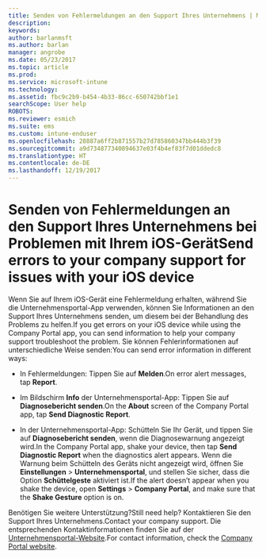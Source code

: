 ```yaml
---
title: Senden von Fehlermeldungen an den Support Ihres Unternehmens | Microsoft-Dokumentation
description: 
keywords: 
author: barlanmsft
ms.author: barlan
manager: angrobe
ms.date: 05/23/2017
ms.topic: article
ms.prod: 
ms.service: microsoft-intune
ms.technology: 
ms.assetid: fbc9c2b9-b454-4b33-86cc-650742bbf1e1
searchScope: User help
ROBOTS: 
ms.reviewer: esmich
ms.suite: ems
ms.custom: intune-enduser
ms.openlocfilehash: 28887a6ff2b871557b27d785860347bb444b3f39
ms.sourcegitcommit: a9d734877340894637e03f4b4ef83f7d01ddedc8
ms.translationtype: HT
ms.contentlocale: de-DE
ms.lasthandoff: 12/19/2017
---
```

# <a name="send-errors-to-your-company-support-for-issues-with-your-ios-device"></a><span data-ttu-id="12fec-102">Senden von Fehlermeldungen an den Support Ihres Unternehmens bei Problemen mit Ihrem iOS-Gerät</span><span class="sxs-lookup"><span data-stu-id="12fec-102">Send errors to your company support for issues with your iOS device</span></span>

<span data-ttu-id="12fec-103">Wenn Sie auf Ihrem iOS-Gerät eine Fehlermeldung erhalten, während Sie die Unternehmensportal-App verwenden, können Sie Informationen an den Support Ihres Unternehmens senden, um diesem bei der Behandlung des Problems zu helfen.</span><span class="sxs-lookup"><span data-stu-id="12fec-103">If you get errors on your iOS device while using the Company Portal app, you can send information to help your company support troubleshoot the problem.</span></span> <span data-ttu-id="12fec-104">Sie können Fehlerinformationen auf unterschiedliche Weise senden:</span><span class="sxs-lookup"><span data-stu-id="12fec-104">You can send error information in different ways:</span></span>

-   <span data-ttu-id="12fec-105">In Fehlermeldungen: Tippen Sie auf **Melden**.</span><span class="sxs-lookup"><span data-stu-id="12fec-105">On error alert messages, tap **Report**.</span></span>

-   <span data-ttu-id="12fec-106">Im Bildschirm **Info** der Unternehmensportal-App: Tippen Sie auf **Diagnosebericht senden**.</span><span class="sxs-lookup"><span data-stu-id="12fec-106">On the **About** screen of the Company Portal app, tap **Send Diagnostic Report**.</span></span>

-   <span data-ttu-id="12fec-107">In der Unternehmensportal-App: Schütteln Sie Ihr Gerät, und tippen Sie auf **Diagnosebericht senden**, wenn die Diagnosewarnung angezeigt wird.</span><span class="sxs-lookup"><span data-stu-id="12fec-107">In the Company Portal app, shake your device, then tap **Send Diagnostic Report** when the diagnostics alert appears.</span></span> <span data-ttu-id="12fec-108">Wenn die Warnung beim Schütteln des Geräts nicht angezeigt wird, öffnen Sie **Einstellungen** > **Unternehmensportal**, und stellen Sie sicher, dass die Option **Schüttelgeste** aktiviert ist.</span><span class="sxs-lookup"><span data-stu-id="12fec-108">If the alert doesn’t appear when you shake the device, open **Settings** > **Company Portal**, and make sure that the **Shake Gesture** option is on.</span></span>

<span data-ttu-id="12fec-109">Benötigen Sie weitere Unterstützung?</span><span class="sxs-lookup"><span data-stu-id="12fec-109">Still need help?</span></span> <span data-ttu-id="12fec-110">Kontaktieren Sie den Support Ihres Unternehmens.</span><span class="sxs-lookup"><span data-stu-id="12fec-110">Contact your company support.</span></span> <span data-ttu-id="12fec-111">Die entsprechenden Kontaktinformationen finden Sie auf der [Unternehmensportal-Website](https://portal.manage.microsoft.com#HelpDeskDialog).</span><span class="sxs-lookup"><span data-stu-id="12fec-111">For contact information, check the [Company Portal website](https://portal.manage.microsoft.com#HelpDeskDialog).</span></span>
